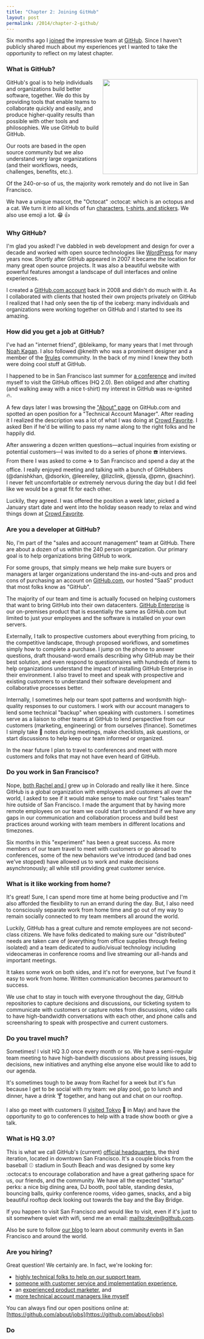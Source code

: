```yaml
---
title: "Chapter 2: Joining GitHub"
layout: post
permalink: /2014/chapter-2-github/
---
```


Six months ago I [joined](https://github.com/blog/1748-devin-reams-is-a-githubber) the impressive team at [GitHub](https://github.com/about/). Since I haven't publicly shared much about my experiences yet I wanted to take the opportunity to reflect on my latest chapter.

### What is GitHub?

<div style="float:right"><img src="https://assets-cdn.github.com/images/modules/logos_page/GitHub-Mark.png" width="250px"></div>GitHub's goal is to help individuals and organizations build better software, together. We do this by providing tools that enable teams to collaborate quickly and easily, and produce higher-quality results than possible with other tools and philosophies. We use GitHub to build GitHub.

Our roots are based in the open source community but we also understand very large organizations (and their workflows, needs, challenges, benefits, etc.).

Of the 240-or-so of us, the majority work remotely and do not live in San Francisco.

We have a unique mascot, the "Octocat" :octocat: which is an octopus and a cat. We turn it into all kinds of fun [characters](https://octodex.github.com/), [t-shirts, and stickers](https://shop.github.com/). We also use emoji a lot. :grin: :thumbsup:

### Why GitHub?

I'm glad you asked! I've dabbled in web development and design for over a decade and worked with open source technologies like [WordPress](http://wordpress.org/) for many years now. Shortly after GitHub appeared in 2007 it became _the_ location for many great open source projects. It was also a beautiful website with powerful features amongst a landscape of dull interfaces and online experiences.

I created a [GitHub.com account](https://github.com/devinreams) back in 2008 and didn't do much with it. As I collaborated with clients that hosted their own projects privately on GitHub I realized that I had only seen the tip of the iceberg: many individuals and organizations were working together on GitHub and I started to see its amazing.

### How did you get a job at GitHub?

I've had an "internet friend", @bleikamp, for many years that I met through [Noah Kagan](https://okdork.com/). I also followed @kneith who was a prominent designer and a member of the [9rules](http://9rules.com) community. In the back of my mind I knew they both were doing cool stuff at GitHub.

I happened to be in San Francisco last summer for [a conference](http://2014.sf.wordcamp.org/) and invited myself to visit the GitHub offices (HQ 2.0). Ben obliged and after chatting (and walking away with a nice t-shirt) my interest in GitHub was re-ignited :fire:.

A few days later I was browsing the ["About" page](https://github.com/about/) on GitHub.com and spotted an open position for a "Technical Account Manager". After reading it I realized the description was a lot of what I was doing at [Crowd Favorite](http://devin.reams.me/2014/the-end-of-chapter-1-my-fond-farewell-to-crowd-favorite/). I asked Ben if he'd be willing to pass my name along to the right folks and he happily did.

After answering a dozen written questions—actual inquiries from existing or potential customers—I was invited to do a series of phone :phone: interviews. From there I was asked to come :airplane: to San Francisco and spend a day at the office. I really enjoyed meeting and talking with a bunch of GitHubbers (@danishkhan, @dsorkin, @leereiley, @lizclink, @jessla, @pmn, @sachinr). I never felt uncomfortable or extremely nervous during the day but I did feel like we would be a great fit for each other.

Luckily, they agreed. I was offered the position a week later, picked a January start date and went into the holiday season ready to relax and wind things down at [Crowd Favorite](http://crowdfavorite.com/).

### Are you a developer at GitHub?

No, I'm part of the "sales and account management" team at GitHub. There are about a dozen of us within the 240 person organization. Our primary goal is to help organizations bring GitHub to work.

For some groups, that simply means we help make sure buyers or managers at larger organizations understand the ins-and-outs and pros and cons of purchasing an account on [GitHub.com](https://github.com/), our hosted "SaaS" product that most folks know as "GitHub".

The majority of our team and time is actually focused on helping customers that want to bring GitHub into their own datacenters. [GitHub Enterprise](https://enterprise.github.com/) is our on-premises product that is essentially the same as GitHub.com but limited to just your employees and the software is installed on your own servers.

Externally, I talk to prospective customers about everything from pricing, to the competitive landscape, through proposed workflows, and sometimes simply how to complete a purchase. I jump on the phone to answer questions, draft thousand-word emails describing why GitHub may be their best solution, and even respond to questionnaires with hundreds of items to help organizations understand the impact of installing GitHub Enterprise in their environment. I also travel to meet and speak with prospective and existing customers to understand their software development and collaborative processes better.

Internally, I sometimes help our team spot patterns and wordsmith high-quality responses to our customers. I work with our account managers to lend some technical "backup" when speaking with customers. I sometimes serve as a liaison to other teams at GitHub to lend perspective from our customers (marketing, engineering) or from ourselves (finance). Sometimes I simply take :pencil: notes during meetings, make checklists, ask questions, or start discussions to help keep our team informed or organized.

In the near future I plan to travel to conferences and meet with more customers and folks that may not have even heard of GitHub.

### Do you work in San Francisco?

Nope, [both Rachel and I](http://devinandrachel.com/) grew up in Colorado and really like it here. Since GitHub is a global organization with employees and customers all over the world, I asked to see if it would make sense to make our first "sales team" hire outside of San Francisco. I made the argument that by having more remote employees on our team we could start to understand if we have any gaps in our communication and collaboration process and build best practices around working with team members in different locations and timezones.

Six months in this "experiment" has been a great success. As more members of our team travel to meet with customers or go abroad to conferences, some of the new behaviors we've introduced (and bad ones we've stopped) have allowed us to work and make decisions asynchronously; all while still providing great customer service.

### What is it like working from home?

It's great! Sure, I can spend more time at home being productive and I'm also afforded the flexibility to run an errand during the day. But, I also need to consciously separate work from home time and go out of my way to remain socially  connected to my team members all around the world.

Luckily, GitHub has a great culture and remote employees are not second-class citizens. We have folks dedicated to making sure our "distributed" needs are taken care of (everything from office supplies through feeling isolated) and a team dedicated to audio/visual technology including videocameras in conference rooms and live streaming our all-hands and important meetings.

It takes some work on both sides, and it's not for everyone, but I've found it easy to work from home. Written communication becomes paramount to success.

We use chat to stay in touch with everyone throughout the day, GitHub repositories to capture decisions and discussions, our ticketing system to communicate with customers or capture notes from discussions, video calls to have high-bandwidth conversations with each other, and phone calls and screensharing to speak with prospective and current customers.

### Do you travel much?

Sometimes! I visit HQ 3.0 once every month or so. We have a semi-regular team meeting to have high-bandwith discussions about pressing issues, big decisions, new initiatives and anything else anyone else would like to add to our agenda.

It's sometimes tough to be away from Rachel for a week but it's fun because I get to be social with my team: we play pool, go to lunch and dinner, have a drink :cocktail: together, and hang out and chat on our rooftop.

I also go meet with customers (I [visited Tokyo](http://devin.reams.me/2014/tokyo-photos/) :tokyo_tower: in May) and have the opportunity to go to conferences to help with a trade show booth or give a talk.

### What is HQ 3.0?

This is what we call GitHub's (current) [official headquarters](http://www.wired.com/2013/09/github-office/), the third iteration, located in downtown San Francisco. It's a couple blocks from the baseball :baseball: stadium in South Beach and was designed by some key :octocat:s to encourage collaboration and have a great gathering space for us, our friends, and the community. We have all the expected "startup" perks: a nice big dining area, DJ booth, pool table, standing desks, bouncing balls, quirky conference rooms, video games, snacks, and a big beautiful rooftop deck looking out towards the bay and the Bay Bridge.

If you happen to visit San Francisco and would like to visit, even if it's just to sit somewhere quiet with wifi, send me an email: [mailto:devin@github.com](devin@github.com).

Also be sure to follow [our blog](https://github.com/blog/category/drinkup) to learn about community events in San Francisco and around the world.

### Are you hiring?

Great question! We certainly are. In fact, we're looking for:

- [highly technical folks to help on our support team](http://jobs.github.com/positions/2a23eb06-dc3b-11e3-9149-14d3aa507c71),
- [someone with customer service and implementation experience](http://jobs.github.com/positions/629a277e-cfe4-11e3-9e91-26c9f2f47343),
- an [experienced product marketer](http://jobs.github.com/positions/b04c7646-fb3d-11e3-8f7d-7487e7442d00), and
- [more technical account managers like myself](http://jobs.github.com/positions/082a19da-f0b5-11e1-871a-cda609872212)

You can always find our open positions online at: [https://github.com/about/jobs](https://github.com/about/jobs)

### Do
